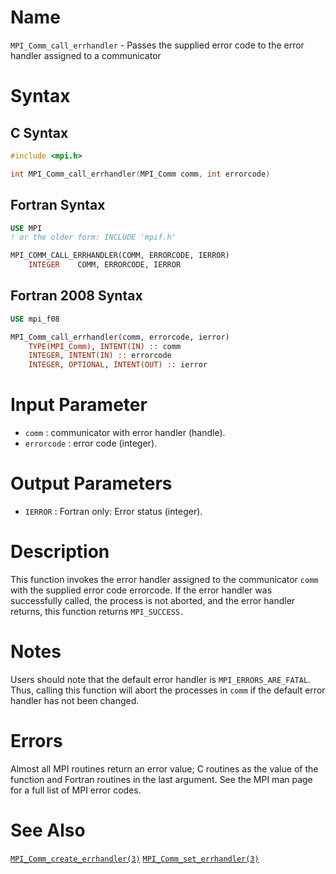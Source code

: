 # Name

`MPI_Comm_call_errhandler` - Passes the supplied error code to the
error handler assigned to a communicator

# Syntax

## C Syntax

```c
#include <mpi.h>

int MPI_Comm_call_errhandler(MPI_Comm comm, int errorcode)
```

## Fortran Syntax

```fortran
USE MPI
! or the older form: INCLUDE 'mpif.h'

MPI_COMM_CALL_ERRHANDLER(COMM, ERRORCODE, IERROR)
    INTEGER    COMM, ERRORCODE, IERROR
```

## Fortran 2008 Syntax

```fortran
USE mpi_f08

MPI_Comm_call_errhandler(comm, errorcode, ierror)
    TYPE(MPI_Comm), INTENT(IN) :: comm
    INTEGER, INTENT(IN) :: errorcode
    INTEGER, OPTIONAL, INTENT(OUT) :: ierror
```


# Input Parameter

* `comm` : communicator with error handler (handle).
* `errorcode` : error code (integer).

# Output Parameters

* `IERROR` : Fortran only: Error status (integer).

# Description

This function invokes the error handler assigned to the communicator
`comm` with the supplied error code errorcode. If the error handler
was successfully called, the process is not aborted, and the error
handler returns, this function returns `MPI_SUCCESS.`

# Notes

Users should note that the default error handler is
`MPI_ERRORS_ARE_FATAL`. Thus, calling this function will abort the
processes in `comm` if the default error handler has not been changed.

# Errors

Almost all MPI routines return an error value; C routines as the value
of the function and Fortran routines in the last argument.
See the MPI man page for a full list of MPI error codes.

# See Also

[`MPI_Comm_create_errhandler(3)`](./?file=MPI_Comm_create_errhandler.md)
[`MPI_Comm_set_errhandler(3)`](./?file=MPI_Comm_set_errhandler.md)
